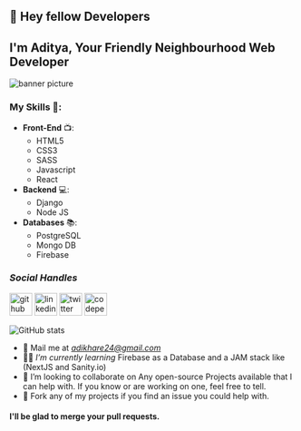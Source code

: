 

## 👋 Hey fellow Developers
## I'm Aditya, Your Friendly Neighbourhood Web Developer

![banner picture](https://github.com/monztercoder/monztercoder/blob/main/Banner%20template.png?raw=true)

### My Skills 📝:
- **Front-End** 📺:
    - HTML5
    - CSS3
    - SASS
    - Javascript
    - React
- **Backend** 💻:
    - Django
    - Node JS
- **Databases** 📚:
    - PostgreSQL
    - Mongo DB
    - Firebase
   

### *Social Handles*
[<img src='https://cdn.jsdelivr.net/npm/simple-icons@3.0.1/icons/github.svg' alt='github' height='40'>](https://github.com/monztercoder)  [<img src='https://cdn.jsdelivr.net/npm/simple-icons@3.0.1/icons/linkedin.svg' alt='linkedin' height='40'>](https://www.linkedin.com/in/aadikhare1999/)  [<img src='https://cdn.jsdelivr.net/npm/simple-icons@3.0.1/icons/twitter.svg' alt='twitter' height='40'>](https://twitter.com/Aadi__khare)  [<img src='https://cdn.jsdelivr.net/npm/simple-icons@3.0.1/icons/codepen.svg' alt='codepen' height='40'>](https://codepen.io/Aadi_khare) 

![GitHub stats](https://github-readme-stats.vercel.app/api?username=monztercoder&show_icons=true)  


- 📧 Mail me at *adikhare24@gmail.com*
- 👨‍🎓 *I’m currently learning* Firebase as a Database and a JAM stack like (NextJS and Sanity.io)
- 👯 I’m looking to collaborate on Any open-source Projects available that I can help with. If you know or are working on one, feel free to tell.
-  🍴 Fork any of my projects if you find an issue you could help with.

#### I'll be glad to merge your pull requests.


